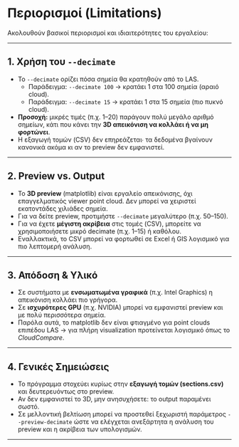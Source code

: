 # Περιορισμοί (Limitations)

Ακολουθούν βασικοί περιορισμοί και ιδιαιτερότητες του εργαλείου:

---

## 1. Χρήση του `--decimate`
- Το `--decimate` ορίζει πόσα σημεία θα κρατηθούν από το LAS.
  - Παράδειγμα: `--decimate 100` → κρατάει 1 στα 100 σημεία (αραιό cloud).
  - Παράδειγμα: `--decimate 15` → κρατάει 1 στα 15 σημεία (πιο πυκνό cloud).
- **Προσοχή:** μικρές τιμές (π.χ. 1–20) παράγουν πολύ μεγάλο αριθμό σημείων, κάτι που κάνει την **3D απεικόνιση να κολλάει ή να μη φορτώνει**.
- Η εξαγωγή τομών (CSV) δεν επηρεάζεται∙ τα δεδομένα βγαίνουν κανονικά ακόμα κι αν το preview δεν εμφανιστεί.

---

## 2. Preview vs. Output
- Το **3D preview** (matplotlib) είναι εργαλείο απεικόνισης, όχι επαγγελματικός viewer point cloud. Δεν μπορεί να χειριστεί εκατοντάδες χιλιάδες σημεία.
- Για να δείτε preview, προτιμήστε `--decimate` μεγαλύτερο (π.χ. 50–150).
- Για να έχετε **μέγιστη ακρίβεια** στις τομές (CSV), μπορείτε να χρησιμοποιήσετε μικρό decimate (π.χ. 1–15) ή καθόλου.
- Εναλλακτικά, το CSV μπορεί να φορτωθεί σε Excel ή GIS λογισμικό για πιο λεπτομερή ανάλυση.

---

## 3. Απόδοση & Υλικό
- Σε συστήματα με **ενσωματωμένα γραφικά** (π.χ. Intel Graphics) η απεικόνιση κολλάει πιο γρήγορα.
- Σε **ισχυρότερες GPU** (π.χ. NVIDIA) μπορεί να εμφανιστεί preview και με πολύ περισσότερα σημεία.
- Παρόλα αυτά, το matplotlib δεν είναι φτιαγμένο για point clouds επιπέδου LAS → για πλήρη visualization προτείνεται λογισμικό όπως το *CloudCompare*.

---

## 4. Γενικές Σημειώσεις
- Το πρόγραμμα στοχεύει κυρίως στην **εξαγωγή τομών (sections.csv)** και δευτερευόντως στο preview.
- Αν δεν εμφανιστεί το 3D, μην ανησυχήσετε: το output παραμένει σωστό.
- Σε μελλοντική βελτίωση μπορεί να προστεθεί ξεχωριστή παράμετρος `--preview-decimate` ώστε να ελέγχεται ανεξάρτητα η ανάλυση του preview και η ακρίβεια των υπολογισμών.

---
